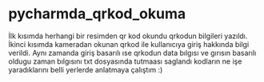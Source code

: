 # pycharmda_qrkod_okuma
İlk kısımda herhangi bir resimden qr kod okundu qrkodun bilgileri yazıldı.
İkinci kısımda kameradan okunan qrkod ile kullanıcıya giriş hakkında bilgi verildi.
Aynı zamanda giriş basarılı ıse qrkodun data bılgısı ve gırısın basarılı oldugu zaman bılgısını txt dosyasında tutmaası saglandı
kodların ne işe yaradıklarını belli yerlerde anlatmaya çalıştım :)
